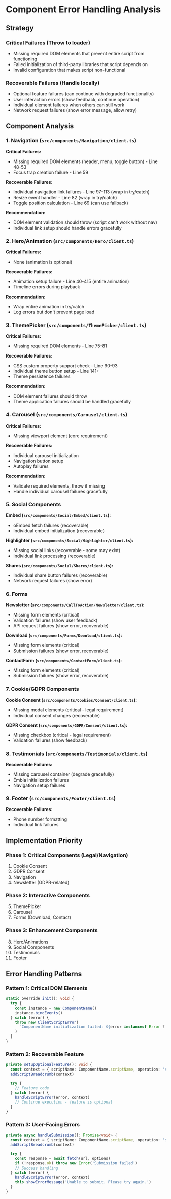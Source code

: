# Component Error Handling Analysis

## Strategy

### Critical Failures (Throw to loader)
- Missing required DOM elements that prevent entire script from functioning
- Failed initialization of third-party libraries that script depends on
- Invalid configuration that makes script non-functional

### Recoverable Failures (Handle locally)
- Optional feature failures (can continue with degraded functionality)
- User interaction errors (show feedback, continue operation)
- Individual element failures when others can still work
- Network request failures (show error message, allow retry)

## Component Analysis

### 1. Navigation (`src/components/Navigation/client.ts`)

**Critical Failures:**
- Missing required DOM elements (header, menu, toggle button) - Line 48-53
- Focus trap creation failure - Line 59

**Recoverable Failures:**
- Individual navigation link failures - Line 97-113 (wrap in try/catch)
- Resize event handler - Line 82 (wrap in try/catch)
- Toggle position calculation - Line 69 (can use fallback)

**Recommendation:**
- DOM element validation should throw (script can't work without nav)
- Individual link setup should handle errors gracefully

### 2. Hero/Animation (`src/components/Hero/client.ts`)

**Critical Failures:**
- None (animation is optional)

**Recoverable Failures:**
- Animation setup failure - Line 40-415 (entire animation)
- Timeline errors during playback

**Recommendation:**
- Wrap entire animation in try/catch
- Log errors but don't prevent page load

### 3. ThemePicker (`src/components/ThemePicker/client.ts`)

**Critical Failures:**
- Missing required DOM elements - Line 75-81

**Recoverable Failures:**
- CSS custom property support check - Line 90-93
- Individual theme button setup - Line 141+
- Theme persistence failures

**Recommendation:**
- DOM element failures should throw
- Theme application failures should be handled gracefully

### 4. Carousel (`src/components/Carousel/client.ts`)

**Critical Failures:**
- Missing viewport element (core requirement)

**Recoverable Failures:**
- Individual carousel initialization
- Navigation button setup
- Autoplay failures

**Recommendation:**
- Validate required elements, throw if missing
- Handle individual carousel failures gracefully

### 5. Social Components

**Embed (`src/components/Social/Embed/client.ts`):**
- oEmbed fetch failures (recoverable)
- Individual embed initialization (recoverable)

**Highlighter (`src/components/Social/Highlighter/client.ts`):**
- Missing social links (recoverable - some may exist)
- Individual link processing (recoverable)

**Shares (`src/components/Social/Shares/client.ts`):**
- Individual share button failures (recoverable)
- Network request failures (show error)

### 6. Forms

**Newsletter (`src/components/CallToAction/Newsletter/client.ts`):**
- Missing form elements (critical)
- Validation failures (show user feedback)
- API request failures (show error, recoverable)

**Download (`src/components/Forms/Download/client.ts`):**
- Missing form elements (critical)
- Submission failures (show error, recoverable)

**ContactForm (`src/components/ContactForm/client.ts`):**
- Missing form elements (critical)
- Submission failures (show error, recoverable)

### 7. Cookie/GDPR Components

**Cookie Consent (`src/components/Cookies/Consent/client.ts`):**
- Missing modal elements (critical - legal requirement)
- Individual consent changes (recoverable)

**GDPR Consent (`src/components/GDPR/Consent/client.ts`):**
- Missing checkbox (critical - legal requirement)
- Validation failures (show feedback)

### 8. Testimonials (`src/components/Testimonials/client.ts`)

**Recoverable Failures:**
- Missing carousel container (degrade gracefully)
- Embla initialization failures
- Navigation setup failures

### 9. Footer (`src/components/Footer/client.ts`)

**Recoverable Failures:**
- Phone number formatting
- Individual link failures

## Implementation Priority

### Phase 1: Critical Components (Legal/Navigation)
1. Cookie Consent
2. GDPR Consent
3. Navigation
4. Newsletter (GDPR-related)

### Phase 2: Interactive Components
5. ThemePicker
6. Carousel
7. Forms (Download, Contact)

### Phase 3: Enhancement Components
8. Hero/Animations
9. Social Components
10. Testimonials
11. Footer

## Error Handling Patterns

### Pattern 1: Critical DOM Elements
```typescript
static override init(): void {
  try {
    const instance = new ComponentName()
    instance.bindEvents()
  } catch (error) {
    throw new ClientScriptError(
      `ComponentName initialization failed: ${error instanceof Error ? error.message : 'Unknown error'}`
    )
  }
}
```

### Pattern 2: Recoverable Feature
```typescript
private setupOptionalFeature(): void {
  const context = { scriptName: ComponentName.scriptName, operation: 'setupFeature' }
  addScriptBreadcrumb(context)

  try {
    // Feature code
  } catch (error) {
    handleScriptError(error, context)
    // Continue execution - feature is optional
  }
}
```

### Pattern 3: User-Facing Errors
```typescript
private async handleSubmission(): Promise<void> {
  const context = { scriptName: ComponentName.scriptName, operation: 'submit' }
  addScriptBreadcrumb(context)

  try {
    const response = await fetch(url, options)
    if (!response.ok) throw new Error('Submission failed')
    // Success handling
  } catch (error) {
    handleScriptError(error, context)
    this.showErrorMessage('Unable to submit. Please try again.')
  }
}
```
